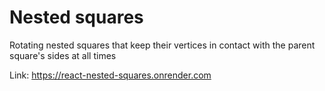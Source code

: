 # Nested squares

Rotating nested squares that keep their vertices in contact with the parent square's sides at all times

Link: https://react-nested-squares.onrender.com
